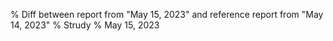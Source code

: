 % Diff between report from "May 15, 2023" and reference report from "May 14, 2023"
% Strudy
% May 15, 2023


